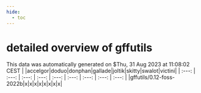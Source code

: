 ```yaml
---
hide:
  - toc
---
```


detailed overview of gffutils
=============================


This data was automatically generated on $Thu, 31 Aug 2023 at 11:08:02 CEST
| |accelgor|doduo|donphan|gallade|joltik|skitty|swalot|victini|
| :---: | :---: | :---: | :---: | :---: | :---: | :---: | :---: | :---: |
|gffutils/0.12-foss-2022b|x|x|x|x|x|x|x|x|
